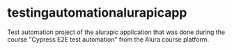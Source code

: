 # testingautomationalurapicapp
Test automation project of the alurapic application that was done during the course "Cypress E2E test automation" from the Alura course platform.
